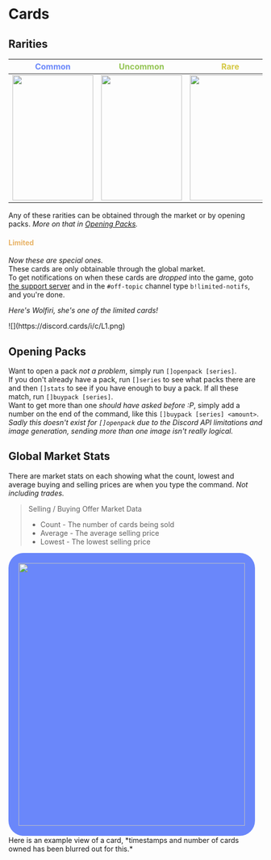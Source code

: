 # Cards
<style>.card img {width: 160px; height: 248px;}</style>

## Rarities
| <div style='color:#6a87fa'>Common</div> | <div style='color:#93C452'>Uncommon</div> | <div style='color:#D4C843'>Rare</div> | <div style='color:#D35044'>Super Rare</div> |
| ----------------- | ------------------- | --------------- | --------------------- |
| <div class='card'>![](https://discord.cards/i/c/21.png)</div> | <div class='card'> ![](https://discord.cards/i/c/15.png)</div> | <div class='card'>![](https://discord.cards/i/c/27.png)</div></div> | <div class='card'>![](https://discord.cards/i/c/10.png)</div></div> |

Any of these rarities can be obtained through the market or by opening packs. *More on that in [Opening Packs](#opening-packs).*
#### <div style='color:#E8B366'>Limited</div>
*Now these are special ones.*  
These cards are only obtainable through the global market.  
To get notifications on when these cards are *dropped* into the game, goto [the support server](https://join.discord.cards/) and in the `#off-topic` channel type `b!limited-notifs`, and you're done.

*Here's Wolfiri, she's one of the limited cards!*
<div class='card'>![](https://discord.cards/i/c/L1.png)</div>

## Opening Packs
Want to open a pack *not a problem*, simply run `[]openpack [series]`.  
If you don't already have a pack, run `[]series` to see what packs there are and then `[]stats` to see if you have enough to buy a pack. If all these match, run `[]buypack [series]`.  
Want to get more than one *should have asked before :P*, simply add a number on the end of the command, like this `[]buypack [series] <amount>`. *Sadly this doesn't exist for `[]openpack` due to the Discord API limitations and image generation, sending more than one image isn't really logical.*

## Global Market Stats

There are market stats on each showing what the count, lowest and average buying and selling prices are when you type the command. *Not including trades.*

>Selling / Buying Offer Market Data  
>- Count - The number of cards being sold
>- Average - The average selling price
>- Lowest - The lowest selling price

<div style='padding: 20px; border-radius: 30px; background: #6a87fa; height:520px; width:449px ;'><img style="width:100%" src="https://i-need.discord.cards/49469e.png"></div>  
Here is an example view of a card, *timestamps and number of cards owned has been blurred out for this.*  
